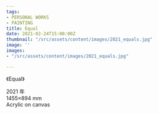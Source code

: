 ```yaml
---
tags:
- PERSONAL WORKS
- PAINTING
title: Equal
date: 2021-02-24T15:00:00Z
thumbnail: "/src/assets/content/images/2021_equals.jpg"
image: ''
images:
- "/src/assets/content/images/2021_equals.jpg"

---
```

《Equal》

2021 年  
1455×894 mm  
Acrylic on canvas